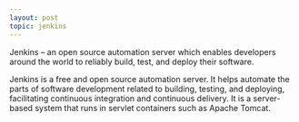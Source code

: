```yaml
---
layout: post
topic: jenkins
---
```

Jenkins – an open source automation server which enables developers around the world to reliably build, test, and deploy their software.

Jenkins is a free and open source automation server. It helps automate the parts of software development related to building, testing, and deploying, facilitating continuous integration and continuous delivery. It is a server-based system that runs in servlet containers such as Apache Tomcat.
